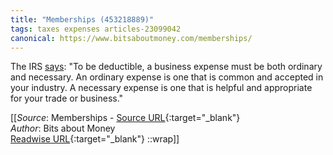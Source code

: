 ```yaml
---
title: "Memberships (453218889)"
tags: taxes expenses articles-23099042
canonical: https://www.bitsaboutmoney.com/memberships/
---
```


The IRS [says](https://www.irs.gov/publications/p535): "To be deductible, a business expense must be both ordinary and necessary. An ordinary expense is one that is common and accepted in your industry. A necessary expense is one that is helpful and appropriate for your trade or business."


[[_Source_: Memberships - [Source URL](https://www.bitsaboutmoney.com/memberships/){:target="_blank"}<br>
_Author_: Bits about Money<br>
[Readwise URL](https://readwise.io/open/453218889){:target="_blank"}
::wrap]]